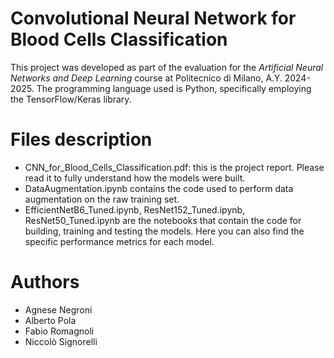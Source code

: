 # Convolutional Neural Network for Blood Cells Classification
This project was developed as part of the evaluation for the _Artificial Neural Networks and Deep Learning_ course at Politecnico di Milano, A.Y. 2024-2025.
The programming language used is Python, specifically employing the TensorFlow/Keras library.

# Files description
- CNN_for_Blood_Cells_Classification.pdf: this is the project report. Please read it to fully understand how the models were built.
- DataAugmentation.ipynb contains the code used to perform data augmentation on the raw training set.
- EfficientNetB6_Tuned.ipynb, ResNet152_Tuned.ipynb, ResNet50_Tuned.ipynb are the notebooks that contain the code for building, training and testing the models. Here you can also find the specific performance metrics for each model.

# Authors
- Agnese Negroni
- Alberto Pola
- Fabio Romagnoli
- Niccolò Signorelli
